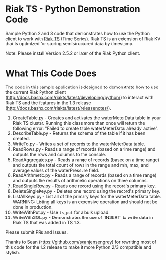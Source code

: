 # Riak TS - Python Demonstration Code

Sample Python 2 and 3 code that demonstrates how to use the Python client to work with
[Riak TS](http://docs.basho.com/riakts/latest/) (Time Series). Riak TS is an extension
of Riak KV that is optimized for storing semistructured data by timestamp.

Note: Please install Version 2.5.2 or later of the Riak Python client.

# What This Code Does

The code in this sample application is designed to demonstrate how to use the
current Riak Python client
(http://docs.basho.com/riakts/latest/developing/python/) to interact with Riak
TS and the features in the 1.3 release
(http://docs.basho.com/riakts/latest/releasenotes/). 

1. CreateTable.py - Creates and activates the waterMeterData table in your Riak TS cluster. Running this class more than once will return the following error: "Failed to create table waterMeterData: already_active".
2. DescribeTable.py - Returns the schema of the table if it has been created.
3. WriteTo.py - Writes a set of records to the waterMeterData table.
4. ReadRows.py - Reads a range of records (based on a time range) and outputs the rows and columns to the console.
5. ReadAggregates.py - Reads a range of records (based on a time range) and outputs the total count of rows in the range and min, max, and average values of the waterPressure field.
6. ReadArithmetic.py - Reads a range of records (based on a time range) and outputs the results of arithmetic operations on three columns.
7. ReadSingleRow.py - Reads one record using the record's primary key.
8. DeleteSingleKey.py - Deletes one record using the record's primary key.
9. ListAllKeys.py - List all of the primary keys for the waterMeterData table. WARNING: Listing all keys is an expensive operation and should not be done in production.
10. WriteWithPut.py - Use `ts_put` for a bulk upload.
11. WriteWithSQL.py - Demonstrates the use of 'INSERT' to write data in Riak TS that was added in TS 1.3.

Please submit PRs and Issues.

Thanks to Sean (https://github.com/seanjensengrey) for rewriting most of this code for the 1.2 release to make it more Python 2/3 compatible and stylish.
